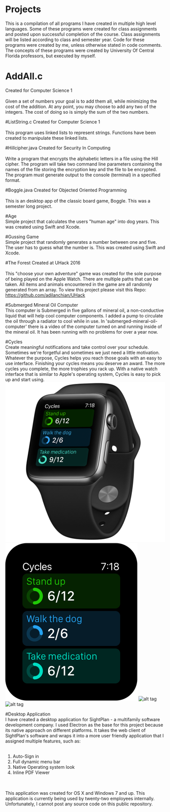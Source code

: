 # Projects
This is a compilation of all programs I have created in multiple high level languages. Some of these programs were created for class assignments and posted upon successful completion of the course. Class assignments will be listed according to class and semester year. Code for these programs were created by me, unless otherwise stated in code comments. The concepts of these programs were created by University Of Central Florida professors, but executed by myself.<br>

# AddAll.c
Created for Computer Science 1 <br>
<br>
Given a set of numbers your goal is to add them all, while minimizing the cost of 
the addition. At any point, you may choose to add any two of the integers. 
The cost of doing so is simply the sum of the two numbers.

#ListString.c
Created for Computer Science 1 <br>
<br>
This program uses linked lists to represent strings. Functions have been created
to manipulate these linked lists. 

#Hillcipher.java
Created for Security In Computing <br>
<br>
Write a program that encrypts the alphabetic letters in a file using the 
Hill cipher. The program will take two command line parameters containing the 
names of the file storing the encryption key and the file to be encrypted. 
The program must generate output to the console (terminal) in a specified format.

#Boggle.java
Created for Objected Oriented Programming <br>
<br>
This is an desktop app of the classic board game, Boggle. This was a semester
long project.

#Age
<br>
Simple project that calculates the users "human age" into dog years. This was 
created using Swift and Xcode.

#Gussing Game
<br>
Simple project that randomly generates a number between one and five. The user
has to guess what the number is. This was created using Swift and Xcode.

#The Forest
Created at UHack 2016<br>
<br>
This "choose your own adventure" game was created for the sole purpose of being 
played on the Apple Watch. There are multiple paths that can be taken. All items and 
animals encountered in the game are all randomly generated from an array. To
view this project please visit this Repo:<br>
https://github.com/adilanchian/UHack

#Submerged Mineral Oil Computer
<br>
This computer is Submerged in five gallons of mineral oil, a non-conductive liquid that will help cool computer components. I added a pump to circulate the oil through a radiator
to cool while in use. In 'submerged-mineral-oil-computer' there is a video of
the computer turned on and running inside of the mineral oil. It has been 
running with no problems for over a year now.<br>

#Cycles
<br>
Create meaningful notifications and take control over your schedule. Sometimes we're forgetful and sometimes we just need a little motivation. Whatever the purpose, Cycles helps you reach those goals with an easy to use interface. Finishing your cycles means you deserve an award. The more cycles you complete, the more trophies you rack up. With 
a native watch interface that is similar to Apple's operating system, Cycles is
easy to pick up and start using.<br>
![alt tag](cycles/watch_screen@2x.png) ![alt tag](cycles/cycle_table@2x.png) 
![alt tag](cycles/cycles_screen@2x.png) ![alt tag](cycles/cycles_detail_table@2x.png)

#Desktop Application
<br>
I have created a desktop application for SightPlan - a multifamily software development
company. I used Electron as the base for this project because its native approach on different
platforms. It takes the web client of SightPlan's software and wraps it into a more
user friendly application that I assigned multiple features, such as:<br><br>
1. Auto-Sign in<br>
2. Full dynamic menu bar<br>
3. Native Operating system look<br>
4. Inline PDF Viewer
<br>
<br>
This application was created for OS X and Windows 7 and up. This application
is currently being used by twenty-two employees internally. Unfortunately, 
I cannot post any source code on this public repository. 